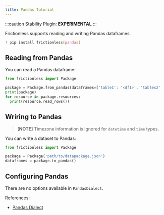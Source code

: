 ```yaml
---
title: Pandas Tutorial
---
```


:::caution Stability
Plugin: **EXPERIMENTAL**
:::

Frictionless supports reading and writing Pandas dataframes.

```bash
! pip install frictionless[pandas]
```


## Reading from Pandas

You can read a Pandas dataframe:

```python
from frictionless import Package

package = Package.from_pandas(dataframes=['table1': '<df1>', 'tables2': '<df2>'])
print(package)
for resource in package.resources:
  print(resource.read_rows())
```


## Wriring to Pandas

> **[NOTE]** Timezone information is ignored for `datetime` and `time` types.

You can write a dataset to Pandas:

```python
from frictionless import Package

package = Package('path/to/datapackage.json')
dataframes = package.to_pandas()
```


## Configuring Pandas

There are no options available in `PandasDialect`.

References:
- [Pandas Dialect](https://frictionlessdata.io/tooling/python/dialects-reference/#pandas)
